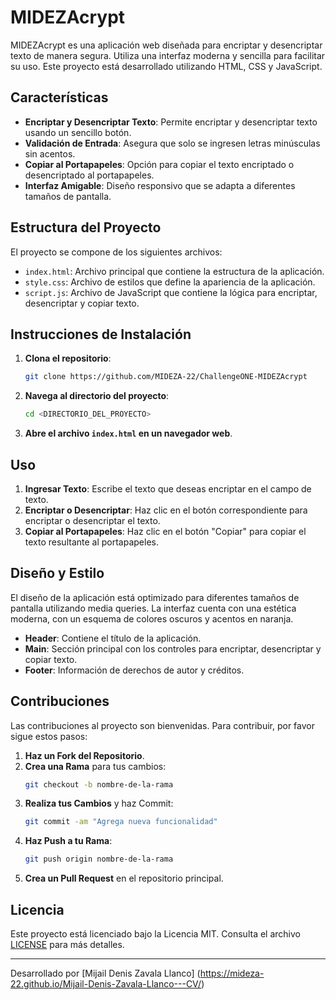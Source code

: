 # MIDEZAcrypt

MIDEZAcrypt es una aplicación web diseñada para encriptar y desencriptar texto de manera segura. Utiliza una interfaz moderna y sencilla para facilitar su uso. Este proyecto está desarrollado utilizando HTML, CSS y JavaScript.

## Características

- **Encriptar y Desencriptar Texto**: Permite encriptar y desencriptar texto usando un sencillo botón.
- **Validación de Entrada**: Asegura que solo se ingresen letras minúsculas sin acentos.
- **Copiar al Portapapeles**: Opción para copiar el texto encriptado o desencriptado al portapapeles.
- **Interfaz Amigable**: Diseño responsivo que se adapta a diferentes tamaños de pantalla.

## Estructura del Proyecto

El proyecto se compone de los siguientes archivos:

- `index.html`: Archivo principal que contiene la estructura de la aplicación.
- `style.css`: Archivo de estilos que define la apariencia de la aplicación.
- `script.js`: Archivo de JavaScript que contiene la lógica para encriptar, desencriptar y copiar texto.

## Instrucciones de Instalación

1. **Clona el repositorio**:
    ```bash
    git clone https://github.com/MIDEZA-22/ChallengeONE-MIDEZAcrypt
    ```

2. **Navega al directorio del proyecto**:
    ```bash
    cd <DIRECTORIO_DEL_PROYECTO>
    ```

3. **Abre el archivo `index.html` en un navegador web**.

## Uso

1. **Ingresar Texto**: Escribe el texto que deseas encriptar en el campo de texto.
2. **Encriptar o Desencriptar**: Haz clic en el botón correspondiente para encriptar o desencriptar el texto.
3. **Copiar al Portapapeles**: Haz clic en el botón "Copiar" para copiar el texto resultante al portapapeles.

## Diseño y Estilo

El diseño de la aplicación está optimizado para diferentes tamaños de pantalla utilizando media queries. La interfaz cuenta con una estética moderna, con un esquema de colores oscuros y acentos en naranja.

- **Header**: Contiene el título de la aplicación.
- **Main**: Sección principal con los controles para encriptar, desencriptar y copiar texto.
- **Footer**: Información de derechos de autor y créditos.

## Contribuciones

Las contribuciones al proyecto son bienvenidas. Para contribuir, por favor sigue estos pasos:

1. **Haz un Fork del Repositorio**.
2. **Crea una Rama** para tus cambios:
    ```bash
    git checkout -b nombre-de-la-rama
    ```
3. **Realiza tus Cambios** y haz Commit:
    ```bash
    git commit -am "Agrega nueva funcionalidad"
    ```
4. **Haz Push a tu Rama**:
    ```bash
    git push origin nombre-de-la-rama
    ```
5. **Crea un Pull Request** en el repositorio principal.

## Licencia

Este proyecto está licenciado bajo la Licencia MIT. Consulta el archivo [LICENSE](LICENSE) para más detalles.

---

Desarrollado por [Mijail Denis Zavala Llanco] (https://mideza-22.github.io/Mijail-Denis-Zavala-Llanco---CV/)
